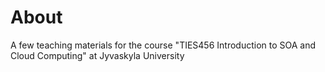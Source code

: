 # About

A few teaching materials for the course "TIES456 Introduction to SOA and Cloud Computing" at Jyvaskyla University
